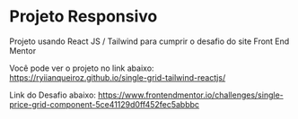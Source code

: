 # Projeto Responsivo
Projeto usando React JS / Tailwind para cumprir o desafio do site Front End Mentor 

Você pode ver o projeto no link abaixo:
https://ryiianqueiroz.github.io/single-grid-tailwind-reactjs/

Link do Desafio abaixo:
https://www.frontendmentor.io/challenges/single-price-grid-component-5ce41129d0ff452fec5abbbc

